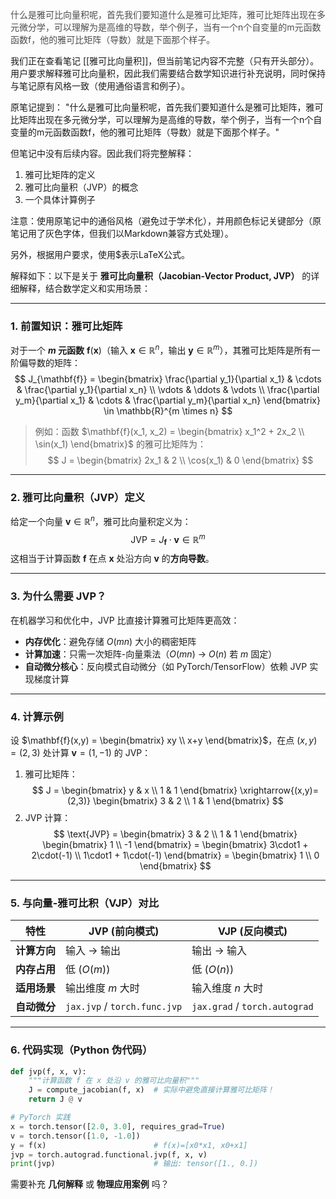 <font style="color:rgb(77, 77, 77);">什么是雅可比向量积呢，首先我们要知道什么是雅可比矩阵，雅可比矩阵出现在多元微分学，可以理解为是高维的导数，举个例子，当有一个n个自变量的m元函数函数f，他的雅可比矩阵（导数）就是下面那个样子。</font>


<think>我们正在查看笔记 [[雅可比向量积]]，但当前笔记内容不完整（只有开头部分）。用户要求解释雅可比向量积，因此我们需要结合数学知识进行补充说明，同时保持与笔记原有风格一致（使用通俗语言和例子）。

 原笔记提到：
 "什么是雅可比向量积呢，首先我们要知道什么是雅可比矩阵，雅可比矩阵出现在多元微分学，可以理解为是高维的导数，举个例子，当有一个n个自变量的m元函数函数f，他的雅可比矩阵（导数）就是下面那个样子。"

 但笔记中没有后续内容。因此我们将完整解释：

 1. 雅可比矩阵的定义
 2. 雅可比向量积（JVP）的概念
 3. 一个具体计算例子

 注意：使用原笔记中的通俗风格（避免过于学术化），并用颜色标记关键部分（原笔记用了灰色字体，但我们以Markdown兼容方式处理）。

 另外，根据用户要求，使用$表示LaTeX公式。

 解释如下：以下是</think>关于 **雅可比向量积（Jacobian-Vector Product, JVP）** 的详细解释，结合数学定义和实用场景：

---

### 1. **前置知识：雅可比矩阵**
对于一个 **$m$ 元函数** $\mathbf{f}(\mathbf{x})$（输入 $\mathbf{x} \in \mathbb{R}^n$，输出 $\mathbf{y} \in \mathbb{R}^m$），其雅可比矩阵是所有一阶偏导数的矩阵：
$$ J_{\mathbf{f}} = \begin{bmatrix} 
\frac{\partial y_1}{\partial x_1} & \cdots & \frac{\partial y_1}{\partial x_n} \\
\vdots & \ddots & \vdots \\
\frac{\partial y_m}{\partial x_1} & \cdots & \frac{\partial y_m}{\partial x_n} 
\end{bmatrix} \in \mathbb{R}^{m \times n} $$

> 例如：函数 $\mathbf{f}(x_1, x_2) = \begin{bmatrix} x_1^2 + 2x_2 \\ \sin(x_1) \end{bmatrix}$ 的雅可比矩阵为：
> $$ J = \begin{bmatrix} 2x_1 & 2 \\ \cos(x_1) & 0 \end{bmatrix} $$

---

### 2. **雅可比向量积（JVP）定义**
给定一个向量 $\mathbf{v} \in \mathbb{R}^n$，雅可比向量积定义为：
$$ \text{JVP} = J_{\mathbf{f}} \cdot \mathbf{v} \in \mathbb{R}^m $$
这相当于计算函数 $\mathbf{f}$ 在点 $\mathbf{x}$ 处沿方向 $\mathbf{v}$ 的**方向导数**。

---

### 3. **为什么需要 JVP？**
在机器学习和优化中，JVP 比直接计算雅可比矩阵更高效：
- **内存优化**：避免存储 $O(mn)$ 大小的稠密矩阵
- **计算加速**：只需一次矩阵-向量乘法（$O(mn)$ → $O(n)$ 若 $m$ 固定）
- **自动微分核心**：反向模式自动微分（如 PyTorch/TensorFlow）依赖 JVP 实现梯度计算

---

### 4. **计算示例**
设 $\mathbf{f}(x,y) = \begin{bmatrix} xy \\ x+y \end{bmatrix}$，在点 $(x,y)=(2,3)$ 处计算 $\mathbf{v}=(1,-1)$ 的 JVP：
1. 雅可比矩阵：
   $$ J = \begin{bmatrix} y & x \\ 1 & 1 \end{bmatrix} \xrightarrow{(x,y)=(2,3)} \begin{bmatrix} 3 & 2 \\ 1 & 1 \end{bmatrix} $$
2. JVP 计算：
   $$ \text{JVP} = \begin{bmatrix} 3 & 2 \\ 1 & 1 \end{bmatrix} \begin{bmatrix} 1 \\ -1 \end{bmatrix} = \begin{bmatrix} 3\cdot1 + 2\cdot(-1) \\ 1\cdot1 + 1\cdot(-1) \end{bmatrix} = \begin{bmatrix} 1 \\ 0 \end{bmatrix} $$

---

### 5. **与向量-雅可比积（VJP）对比**
| **特性**       | JVP (前向模式)               | VJP (反向模式)               |
|----------------|-----------------------------|-----------------------------|
| **计算方向**   | 输入 → 输出                 | 输出 → 输入                 |
| **内存占用**   | 低 ($O(m)$)                 | 低 ($O(n)$)                 |
| **适用场景**   | 输出维度 $m$ 大时           | 输入维度 $n$ 大时           |
| **自动微分**   | `jax.jvp` / `torch.func.jvp`| `jax.grad` / `torch.autograd` |

---

### 6. **代码实现（Python 伪代码）**
```python
def jvp(f, x, v):
    """计算函数 f 在 x 处沿 v 的雅可比向量积"""
    J = compute_jacobian(f, x)  # 实际中避免直接计算雅可比矩阵！
    return J @ v

# PyTorch 实践
x = torch.tensor([2.0, 3.0], requires_grad=True)
v = torch.tensor([1.0, -1.0])
y = f(x)                        # f(x)=[x0*x1, x0+x1]
jvp = torch.autograd.functional.jvp(f, x, v)
print(jvp)                      # 输出: tensor([1., 0.])
```

需要补充 **几何解释** 或 **物理应用案例** 吗？

